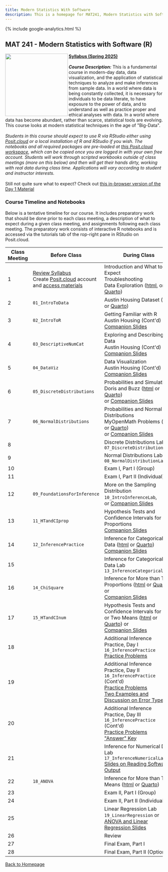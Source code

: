 ```yaml
---
title: Modern Statistics With Software
description: This is a homepage for MAT241, Modern Statistics with Software, with Dr. Gilbert at Southern New Hampshire University. This course covers an introduction to data, exploratory data analyses and data visualization, one- and two-sample inference via confidence intervals and hypothesis testing for both proportions and means, chi-squared tests for goodness of fit and independence, ANOVA for comparisons of multiple group means, and introduces linear regression. The course also provides and introduction to R, the use of which is embedded throughout the semester.
---
```


{% include google-analytics.html %}

## MAT 241 - Modern Statistics with Software (R)

<img src="/SiteFiles/OIstats.jpg" align="left" width=200>[**Syllabus (Spring 2025)**](https://drive.google.com/file/d/11PBn-bwYvuEowiHy-eWwZE0yq_yPfZiV/view?usp=sharing)<br/>
<br/>
***Course Description:*** This is a fundamental course in modern-day data, data visualization, and the application of statistical techniques to analyze and make inferences from sample data. In a world where data is being constantly collected, it is necessary for individuals to be data literate, to have exposure to the power of data, and to understand as well as practice proper and ethical analyses with data. In a world where data has become abundant, rather than scarce, statistical tools are evolving. This course looks at modern statistical techniques in the age of "Big-Data".<br/>
<br/>
*Students in this course should expect to use R via RStudio either using [Posit.cloud](https://posit.cloud/) or a local installation of R and RStudio if you wish. The notebooks and all required packages are pre-loaded at [this Posit.cloud workspace](https://posit.cloud/content/7284986), which can be copied once you are logged in with your own free account. Students will work through scripted workbooks outside of class meetings (more on this below) and then will get their hands dirty, working with real data during class time. Applications will vary according to student and instructor interests.*<br/>
<br/>
Still not quite sure what to expect? Check out [this in-browser version of the Day 1 Material](https://agmath.github.io/WebRtutorials/MAT241_Intro.html)

### Course Timeline and Notebooks

Below is a tentative timeline for our course. It includes preparatory work that should be done prior to each class meeting, a description of what to expect during a given class meeting, and assignments following each class meeting. The preparatory work consists of interactive R notebooks and is accessed via the tutorials tab of the rop-right pane in RStudio on Posit.cloud.

| Class Meeting | Before Class | During Class | After Class |
|---------------|--------------|--------------|-------------|
| 1 | [Review Syllabus](https://drive.google.com/file/d/11PBn-bwYvuEowiHy-eWwZE0yq_yPfZiV/view?usp=sharing) <br/> Create [Posit.cloud](posit.cloud) account and [access materials](https://posit.cloud/content/7284986) | Introduction and What to Expect <br/> Troubleshooting <br/> Data Exploration ([html](https://agmath.github.io/IntroductoryStatistics/Day1_DataExploration.html), or [Quarto](https://agmath.github.io/IntroductoryStatistics/Day1_DataExploration.qmd)) |  |
| 2 | `01_IntroToData` | Austin Housing Dataset ([html](https://agmath.github.io/IntroductoryStatistics/Days2to5_AustinHousingData.html) or [Quarto](https://agmath.github.io/IntroductoryStatistics/Days2to5_AustinHousingData.qmd)) | MyOpenMath HW 1 |
| 3 | `02_IntroToR` | Getting Familiar with R <br/> Austin Housing (Cont'd) <br/> [Companion Slides](https://agmath.github.io/IntroductoryStatistics/IntroToR_Slides.html) |  |
| 4 | `03_DescriptiveNumCat` | Exploring and Describing Data <br/> Austin Housing (Cont'd) <br/> [Companion Slides](https://agmath.github.io/IntroductoryStatistics/DescriptiveStatistics_Slides.html) | MyOpenMath HW 2 |
| 5 | `04_DataViz` | Data Visualization <br/> Austin Housing (Cont'd) <br/> [Companion Slides](https://agmath.github.io/IntroductoryStatistics/DataViz_Slides.html) |  |
| 6 | `05_DiscreteDistributions` | Probabilities and Simulation <br/> Doris and Buzz ([html](https://agmath.github.io/IntroductoryStatistics/Day6_DorisBuzzAndMyOpenMath.html) or [Quarto](https://agmath.github.io/IntroductoryStatistics/Day6_DorisBuzzAndMyOpenMath.qmd)) <br/> or [Companion Slides](https://agmath.github.io/IntroductoryStatistics/DiscreteProbability_Slides.html) |  |
| 7 | `06_NormalDistributions` | Probabilities and Normal Distributions <br/> MyOpenMath Problems ([html](https://agmath.github.io/IntroductoryStatistics/Day7_ProbabilityAndTheNormalDistribution.html) or [Quarto](https://agmath.github.io/IntroductoryStatistics/Day7_ProbabilityAndTheNormalDistribution.qmd)) <br/> or [Companion Slides](https://agmath.github.io/IntroductoryStatistics/NormalDistProbability_Slides.html) | MyOpenMath HW 4 |
| 8 |  | Discrete Distributions Lab `07_DiscreteDistributionsLab` |  |
| 9 |  | Normal Distributions Lab `08_NormalDistributionLab` |  |
| 10 |  | Exam I, Part I (Group) |  |
| 11 |  | Exam I, Part II (Individual) |  |
| 12 | `09_FoundationsForInference` | More on the Sampling Distribution `10_IntroInferenceLab`, <br/> or [Companion Slides](https://agmath.github.io/IntroductoryStatistics/IntroInference_Slides.html) | MyOpenMath HW 5 |
| 13 | `11_HTandCIprop` | Hypothesis Tests and Confidence Intervals for Proportions <br/> [Companion Slides](https://agmath.github.io/IntroductoryStatistics/CategoricalInference_Slides.html) |  |
| 14 | `12_InferencePractice` | Inference for Categorical Data ([html](https://agmath.github.io/IntroductoryStatistics/Day13and14_InferenceForCategoricalData.html) or [Quarto](https://agmath.github.io/IntroductoryStatistics/Day13and14_InferenceForCategoricalData.qmd)) <br/> [Companion Slides](https://agmath.github.io/IntroductoryStatistics/CategoricalInferencePractice_Slides.html) | MyOpenMath HW 6 |
| 15 |  | Inference for Categorical Data Lab `13_InferenceCategoricalLab` |  |
| 16 | `14_ChiSquare` | Inference for More than Two Proportions ([html](https://agmath.github.io/IntroductoryStatistics/Day16_YouthBehaviorAndRisk.html) or [Quarto](https://agmath.github.io/IntroductoryStatistics/Day16_YouthBehaviorAndRisk.qmd)) or <br/> [Companion Slides](https://agmath.github.io/IntroductoryStatistics/ChiSquared_Slides.html) | MyOpenMath HW 7 | 
| 17 | `15_HTandCInum` | Hypothesis Tests and Confidence Intervals for One or Two Means ([html](https://agmath.github.io/IntroductoryStatistics/Day17_InferenceForNumericalData.html) or [Quarto](https://agmath.github.io/IntroductoryStatistics/Day17_InferenceForNumericalData.qmd)) or <br/> [Companion Slides](https://agmath.github.io/IntroductoryStatistics/NumericalInference_Slides.html) |  |
| 18 |  | Additional Inference Practice, Day I `16_InferencePractice` <br/> [Practice Problems](https://agmath.github.io/IntroductoryStatistics/PracticeInferenceProblems_F24Mixed.html)|  |
| 19 |  | Additional Inference Practice, Day II `16_InferencePractice` (Cont'd) <br/> [Practice Problems](https://agmath.github.io/IntroductoryStatistics/PracticeInferenceProblems_F24Mixed.html) <br/> [Two Examples and Discussion on Error Types](https://agmath.github.io/IntroductoryStatistics/TwoInferenceExamplesSlides.html) | MyOpenMath HW 8 |
| 20 |  | Additional Inference Practice, Day III `16_InferencePractice` (Cont'd) <br/> [Practice Problems](https://agmath.github.io/IntroductoryStatistics/PracticeInferenceProblems_F24Mixed.html) <br/> ["Answer" Key](https://agmath.github.io/IntroductoryStatistics/PracticeInferenceProblems_F24Mixed.html) |  |
| 21 |  | Inference for Numerical Data Lab `17_InferenceNumericalLab` <br/> [Slides on Reading Software Output](https://agmath.github.io/IntroductoryStatistics/ComputedInferenceSlides.html) | MyOpenMath HW 9 |
| 22 | `18_ANOVA` | Inference for More than Two Means ([html](https://agmath.github.io/IntroductoryStatistics/Day22_PalmerPenguins.html) or [Quarto](https://agmath.github.io/IntroductoryStatistics/Day22_PalmerPenguins.qmd)) |  |
| 23 |  | Exam II, Part I (Group) |  |
| 24 |  | Exam II, Part II (Individual) |  |
| 25 |  | Linear Regression Lab `19_LinearRegression` or <br/> [ANOVA and Linear Regression Slides](https://agmath.github.io/IntroductoryStatistics/ANOVAandLinearRegressionSlides.html) | MyOpenMath HW 10 |
| 26 |  | Review |  |
| 27 |  | Final Exam, Part I |  |
| 28 |  | Final Exam, Part II (Optional) |  |

[Back to Homepage](https://agmath.github.io/)
